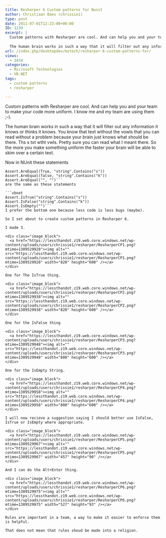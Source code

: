 ```yaml
---
title: Resharper 6 Custom patterns for Nunit
author: Christiaan Baes (chrissie1)
type: post
date: 2011-07-01T12:23:00+00:00
ID: 1239
excerpt: |
  Custom patterns with Resharper are cool. And can help you and your team to make your code more uniform. I know me and my team are using them ;-). 
  
  The human brain works in such a way that it will filter out any information it knows or thinks it knows&hellip;
url: /index.php/desktopdev/mstech/resharper-6-custom-patterns-for/
views:
  - 3434
categories:
  - Microsoft Technologies
  - VB.NET
tags:
  - custom patterns
  - resharper

---
```

Custom patterns with Resharper are cool. And can help you and your team to make your code more uniform. I know me and my team are using them ;-). 

The human brain works in such a way that it will filter out any information it knows or thinks it knows. You know that text without the vowls that you can read without a problem because your brain just knows what should be there. Ths s txt wtht vwls. Pretty sure you can read what I meant there. So the more you make something uniform the faster your brain will be able to skim over a certain text.

Now in NUnit these statements 

```vbnet
Assert.AreEqual(True, "string".Contains("s"))
Assert.AreEqual(false, "string".Contains("k"))
Assert.AreEqual("", "")```
are the same as these statements

```vbnet
Assert.IsTrue("string".Contains("s"))
Assert.IsFalse("string".Contains("k"))
Assert.IsEmpty("")```
I prefer the bottom one because less code is less bugs (maybe).

So I set about to create custom patterns in Resharper 6.

I made 3.

<div class="image_block">
  <a href="https://lessthandot.z19.web.core.windows.net/wp-content/uploads/users/chrissie1/resharper/ResharperCP1.png?mtime=1309529928"><img alt="" src="https://lessthandot.z19.web.core.windows.net/wp-content/uploads/users/chrissie1/resharper/ResharperCP1.png?mtime=1309529928" width="820" height="600" /></a>
</div>

One for The IsTrue thing.

<div class="image_block">
  <a href="https://lessthandot.z19.web.core.windows.net/wp-content/uploads/users/chrissie1/resharper/ResharperCP2.png?mtime=1309529938"><img alt="" src="https://lessthandot.z19.web.core.windows.net/wp-content/uploads/users/chrissie1/resharper/ResharperCP2.png?mtime=1309529938" width="820" height="600" /></a>
</div>

One for the IsFalse thing

<div class="image_block">
  <a href="https://lessthandot.z19.web.core.windows.net/wp-content/uploads/users/chrissie1/resharper/ResharperCP3.png?mtime=1309529948"><img alt="" src="https://lessthandot.z19.web.core.windows.net/wp-content/uploads/users/chrissie1/resharper/ResharperCP3.png?mtime=1309529948" width="800" height="600" /></a>
</div>

One for the IsEmpty String.

<div class="image_block">
  <a href="https://lessthandot.z19.web.core.windows.net/wp-content/uploads/users/chrissie1/resharper/ResharperCP4.png?mtime=1309529958"><img alt="" src="https://lessthandot.z19.web.core.windows.net/wp-content/uploads/users/chrissie1/resharper/ResharperCP4.png?mtime=1309529958" width="800" height="600" /></a>
</div>

I will now recieve a suggestion saying I should better use IsFalse, IsTrue or IsEmpty where appropriate. 

<div class="image_block">
  <a href="https://lessthandot.z19.web.core.windows.net/wp-content/uploads/users/chrissie1/resharper/ResharperCP5.png?mtime=1309529967"><img alt="" src="https://lessthandot.z19.web.core.windows.net/wp-content/uploads/users/chrissie1/resharper/ResharperCP5.png?mtime=1309529967" width="457" height="90" /></a>
</div>

And I can do the Alt+Enter thing.

<div class="image_block">
  <a href="https://lessthandot.z19.web.core.windows.net/wp-content/uploads/users/chrissie1/resharper/ResharperCP6.png?mtime=1309529975"><img alt="" src="https://lessthandot.z19.web.core.windows.net/wp-content/uploads/users/chrissie1/resharper/ResharperCP6.png?mtime=1309529975" width="527" height="93" /></a>
</div>

Rules are important in a team, a way to make it easier to enforce them is helpful.

That does not mean that rules shoud be made into a religion.